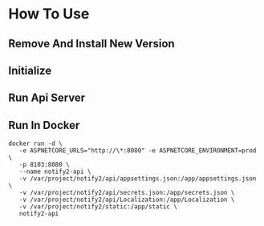 # How To Use

## Remove And Install New Version

## Initialize

## Run Api Server

## Run In Docker
```
docker run -d \
   -e ASPNETCORE_URLS="http://\*:8080" -e ASPNETCORE_ENVIRONMENT=prod \
   -p 8103:8080 \
   --name notify2-api \
   -v /var/project/notify2/api/appsettings.json:/app/appsettings.json \
   -v /var/project/notify2/api/secrets.json:/app/secrets.json \
   -v /var/project/notify2/api/Localization:/app/Localization \
   -v /var/project/notify2/static:/app/static \
   notify2-api
```
